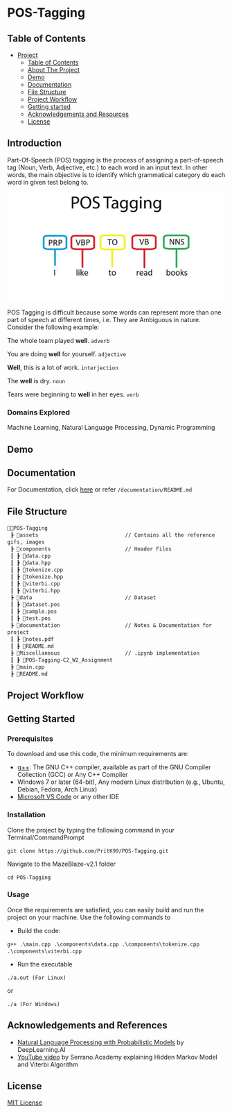 # POS-Tagging

## Table of Contents

- [Project](#POS-Tagging)
  - [Table of Contents](#table-of-contents)
  - [About The Project](#introduction)
  - [Demo](#demo)
  - [Documentation](#documentation)
  - [File Structure](#file-structure)
  - [Project Workflow](#project-workflow)
  - [Getting started](#Getting-Started)
  - [Acknowledgements and Resources](#acknowledgements-and-references)
  - [License](#license)

## Introduction

Part-Of-Speech (POS) tagging is the process of assigning a part-of-speech tag (Noun, Verb, Adjective, etc.) to each word in an input text. In other words, the main objective is to identify which grammatical category do each word in given test belong to.

<img src = "assets/POS-Tagging.jpg" alt="POS-Tagging">

POS Tagging is difficult because some words can represent more than one part of speech at different times, i.e. They are Ambiguous in nature. Consider the following example:

The whole team played <b>well</b>. ```adverb```

You are doing <b>well</b> for yourself. ```adjective```

<b>Well</b>, this is a lot of work. ```interjection```

The <b>well</b> is dry. ```noun```

Tears were beginning to <b>well</b> in her eyes. ```verb```

### Domains Explored

Machine Learning, Natural Language Processing, Dynamic Programming

## Demo

## Documentation

For Documentation, click <a href="/documentation/README.md">here</a> or refer ```/documentation/README.md```

## File Structure
```
👨‍💻POS-Tagging
 ┣ 📂assets                            // Contains all the reference gifs, images
 ┣ 📂components                        // Header Files
 ┃ ┣ 📄data.cpp
 ┃ ┣ 📄data.hpp
 ┃ ┣ 📄tokenize.cpp
 ┃ ┣ 📄tokenize.hpp
 ┃ ┣ 📄viterbi.cpp
 ┃ ┣ 📄viterbi.hpp
 ┣ 📂data                              // Dataset
 ┃ ┣ 📄dataset.pos
 ┃ ┣ 📄sample.pos
 ┃ ┣ 📄test.pos
 ┣ 📂documentation                     // Notes & Documentation for project
 ┃ ┣ 📄notes.pdf
 ┃ ┣ 📄README.md
 ┣ 📂Miscellaneous                     // .ipynb implementation
 ┃ ┣ 📄POS-Tagging-C2_W2_Assignment
 ┣ 📄main.cpp
 ┣ 📄README.md
``` 

## Project Workflow

## Getting Started

### Prerequisites
To download and use this code, the minimum requirements are:

* [g++](https://gcc.gnu.org/onlinedocs/gcc-3.3.6/gcc/G_002b_002b-and-GCC.html): The GNU C++ compiler, available as part of the GNU Compiler Collection (GCC) or Any C++ Compiler
* Windows 7 or later (64-bit), Any modern Linux distribution (e.g., Ubuntu, Debian, Fedora, Arch Linux)
* [Microsoft VS Code](https://code.visualstudio.com/download) or any other IDE 

### Installation

Clone the project by typing the following command in your Terminal/CommandPrompt

```
git clone https://github.com/PritK99/POS-Tagging.git
```
Navigate to the MazeBlaze-v2.1 folder

```
cd POS-Tagging
```

### Usage

Once the requirements are satisfied, you can easily build and run the project on your machine.
Use the following commands to 

* Build the code:

```
g++ .\main.cpp .\components\data.cpp .\components\tokenize.cpp .\components\viterbi.cpp
```

* Run the executable 

```
./a.out (For Linux)
```
or 
```
./a (For Windows)
```

## Acknowledgements and References

* [Natural Language Processing with Probabilistic Models](https://www.coursera.org/learn/probabilistic-models-in-nlp?specialization=natural-language-processing) by DeepLearning.AI
* [YouTube video](https://www.youtube.com/watch?v=kqSzLo9fenk) by Serrano.Academy explaining Hidden Markov Model and Viterbi Algorithm
 
## License
[MIT License](https://opensource.org/licenses/MIT)


